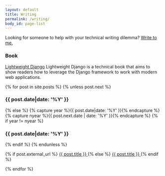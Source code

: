 ```yaml
---
layout: default
title: Writing
permalink: /writing/
body_id: page-list
---
```


<p class="subtitle">Looking for someone to help with your technical writing dilemma? <a href="mailto:hello@juliaelman.com?subject=Hello, Julia! Let's talk writing.">Write to me.</a></p>

<h3>Book</h3>

[Lightweight Django](http://shop.oreilly.com/product/0636920032502.do)
Lightweight Django is a technical book that aims to show readers how to leverage the Django framework to work with modern web applications.

{% for post in site.posts %}
{% unless post.next %}
<h3>{{ post.date|date: '%Y' }}</h3>
{% else %}
  {% capture year %}{{ post.date|date: '%Y' }}{% endcapture %}
  {% capture nyear %}{{ post.next.date | date: '%Y' }}{% endcapture %}
  {% if year != nyear %}
<h3>{{ post.date|date: '%Y' }}</h3>
  {% endif %}
{% endunless %}
<article>
  <p>
  	{% if post.external_url %}
  		<a href="{{ post.external_url }}" target="_blank">
	  		{{ post.title }}
	  	</a>
  	{% else %}
	  	<a href="{{ post.url }}">
	  		{{ post.title }}
	  	</a>
  	{% endif %}
  </p>
</article>
{% endfor %}
